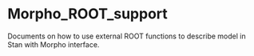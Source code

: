 # Morpho_ROOT_support
Documents on how to use external ROOT functions to describe model in Stan with Morpho interface.
